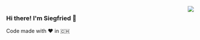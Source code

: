 <img align='right' src="https://github-readme-stats.vercel.app/api?username=siegfriedBz&show_icons=true&hide_border=true">

### Hi there! I'm Siegfried 👋 

Code made with ❤️ in 🇨🇭

<!--

- Website 

Here are some ideas to get you started:

- 🔭 I’m currently working on ...
- 🌱 I’m currently learning ...
- 👯 I’m looking to collaborate on ...
- 🤔 I’m looking for help with ...
- 💬 Ask me about ...
- 📫 How to reach me: ...
- 😄 Pronouns: ...
- ⚡ Fun fact: ...
-->


